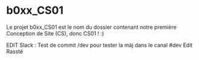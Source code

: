 # b0xx_CS01

Le projet b0xx_CS01 est le nom du dossier contenant notre première Conception de Site (CS), donc CS01 ! :)

EDIT Slack : Test de commit /dev pour tester la màj dans le canal #dev
Edit Rassté
